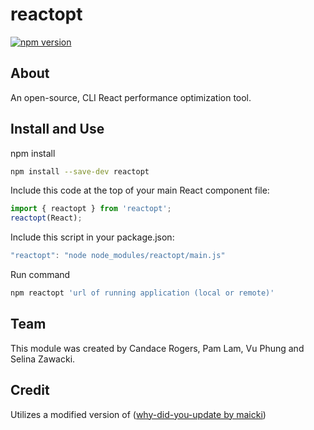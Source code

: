 # reactopt
[![npm version](https://badge.fury.io/js/reactopt.svg)](https://badge.fury.io/js/reactopt)

## About
An open-source, CLI React performance optimization tool.

## Install and Use
npm install
```bash
npm install --save-dev reactopt
```

Include this code at the top of your main React component file:
```js
import { reactopt } from 'reactopt';
reactopt(React);
```
Include this script in your package.json:
```js
"reactopt": "node node_modules/reactopt/main.js"
```

Run command
```bash
npm reactopt 'url of running application (local or remote)'
```

## Team
This module was created by Candace Rogers, Pam Lam, Vu Phung and Selina Zawacki.

## Credit
Utilizes a modified version of ([why-did-you-update by maicki](https://github.com/maicki/why-did-you-update))
